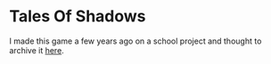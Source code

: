 # Tales Of Shadows

I made this game a few years ago on a school project and thought to archive it [here](https://jayden-chen-games.itch.io/tales-of-shadows).
